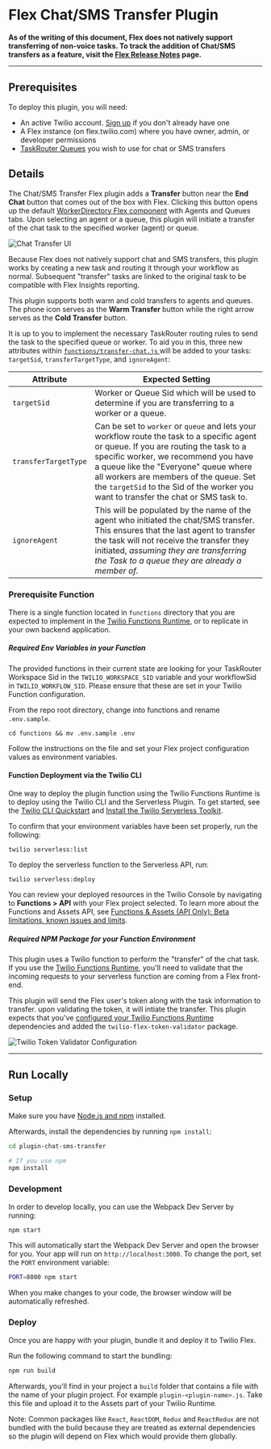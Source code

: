 # Flex Chat/SMS Transfer Plugin

**As of the writing of this document, Flex does not natively support transferring of non-voice tasks. To track the addition of Chat/SMS transfers as a feature, visit the [Flex Release Notes](https://www.twilio.com/docs/flex/release-notes) page.**

---

## Prerequisites

To deploy this plugin, you will need:
- An active Twilio account. [Sign up](https://www.twilio.com/try-twilio) if you don't already have one
- A Flex instance (on flex.twilio.com) where you have owner, admin, or developer permissions
- [TaskRouter Queues](https://www.twilio.com/docs/flex/routing/api/task-queue) you wish to use for chat or SMS transfers


## Details

The Chat/SMS Transfer Flex plugin adds a **Transfer** button near the **End Chat** button that comes out of the box with Flex. Clicking this button opens up the default [WorkerDirectory Flex component](https://www.twilio.com/docs/flex/ui/components#workerdirectory) with Agents and Queues tabs. Upon selecting an agent or a queue, this plugin will initiate a transfer of the chat task to the specified worker (agent) or queue.

![Chat Transfer UI](https://indigo-bombay-5783.twil.io/assets/chat-transfer.gif)

Because Flex does not natively support chat and SMS transfers, this plugin works by creating a new task and routing it through your workflow as normal. Subsequent "transfer" tasks are linked to the original task to be compatible with Flex Insights reporting.

This plugin supports both warm and cold transfers to agents and queues. The phone icon serves as the **Warm Transfer** button while the right arrow serves as the **Cold Transfer** button. 

It is up to you to implement the necessary TaskRouter routing rules to send the task to the specified queue or worker. To aid you in this, three new attributes within [`functions/transfer-chat.js` ](functions/functions/transfer-chat.js) will be added to your tasks: `targetSid`, `transferTargetType`, and `ignoreAgent`:

| Attribute | Expected Setting |
|-----------|----------------|
| `targetSid` | Worker or Queue Sid which will be used to determine if you are transferring to a worker or a queue. |
| `transferTargetType` | Can be set to `worker` or `queue` and lets your workflow route the task to a specific agent or queue. If you are routing the task to a specific worker, we recommend you have a queue like the "Everyone" queue where all workers are members of the queue. Set the `targetSid` to the Sid of the worker you want to transfer the chat or SMS task to. | 
| `ignoreAgent` | This will be populated by the name of the agent who initiated the chat/SMS transfer. This ensures that the last agent to transfer the task will not receive the transfer they initiated, *assuming they are transferring the Task to a queue they are already a member of.*  |

### Prerequisite Function

There is a single function located in `functions` directory that you are expected to implement in the [Twilio Functions Runtime](https://www.twilio.com/docs/runtime), or to replicate in your own backend application.

##### Required Env Variables in your Function

The provided functions in their current state are looking for your TaskRouter Workspace Sid in the `TWILIO_WORKSPACE_SID` variable and your workflowSid in `TWILIO_WORKFLOW_SID`. Please ensure that these are set in your Twilio Function configuration.

From the repo root directory, change into functions and rename `.env.sample`.
```
cd functions && mv .env.sample .env
```

Follow the instructions on the file and set your Flex project configuration values as environment variables.

#### Function Deployment via the Twilio CLI

One way to deploy the plugin function using the Twilio Functions Runtime is to deploy using the Twilio CLI and the Serverless Plugin. To get started, see the [Twilio CLI Quickstart](https://www.twilio.com/docs/twilio-cli/quickstart#warning-for-nodejs-developers) and [Install the Twilio Serverless Toolkit](https://www.twilio.com/docs/labs/serverless-toolkit/getting-started).

To confirm that your environment variables have been set properly, run the following:

```
twilio serverless:list
```

To deploy the serverless function to the Serverless API, run:

```
twilio serverless:deploy
```

You can review your deployed resources in the Twilio Console by navigating to **Functions > API** with your Flex project selected. To learn more about the Functions and Assets API, see [Functions & Assets (API Only): Beta limitations, known issues and limits](https://www.twilio.com/docs/runtime/functions-assets-api).


##### Required NPM Package for your Function Environment

This plugin uses a Twilio function to perform the "transfer" of the chat task. If you use the [Twilio Functions Runtime](https://www.twilio.com/docs/runtime), you'll need to validate that the incoming requests to your serverless function are coming from a Flex front-end.

This plugin will send the Flex user's token along with the task information to transfer. upon validating the token, it will intiate the transfer. This plugin expects that you've [configured your Twilio Functions Runtime](https://www.twilio.com/console/runtime/functions/configure) dependencies and added the `twilio-flex-token-validator` package.

![Twilio Token Validator Configuration](https://indigo-bombay-5783.twil.io/assets/twilio-function-validator.jpg)

---

## Run Locally

### Setup

Make sure you have [Node.js and npm](https://docs.npmjs.com/downloading-and-installing-node-js-and-npm) installed. 

Afterwards, install the dependencies by running `npm install`:

```bash
cd plugin-chat-sms-transfer

# If you use npm
npm install
```

### Development

In order to develop locally, you can use the Webpack Dev Server by running:

```bash
npm start
```

This will automatically start the Webpack Dev Server and open the browser for you. Your app will run on `http://localhost:3000`. To change the port, set the `PORT` environment variable:

```bash
PORT=8000 npm start
```

When you make changes to your code, the browser window will be automatically refreshed.

### Deploy

Once you are happy with your plugin, bundle it and deploy it to Twilio Flex.

Run the following command to start the bundling:

```bash
npm run build
```

Afterwards, you'll find in your project a `build` folder that contains a file with the name of your plugin project. For example `plugin-<plugin-name>.js`. Take this file and upload it to the Assets part of your Twilio Runtime.

Note: Common packages like `React`, `ReactDOM`, `Redux` and `ReactRedux` are not bundled with the build because they are treated as external dependencies so the plugin will depend on Flex which would provide them globally.
